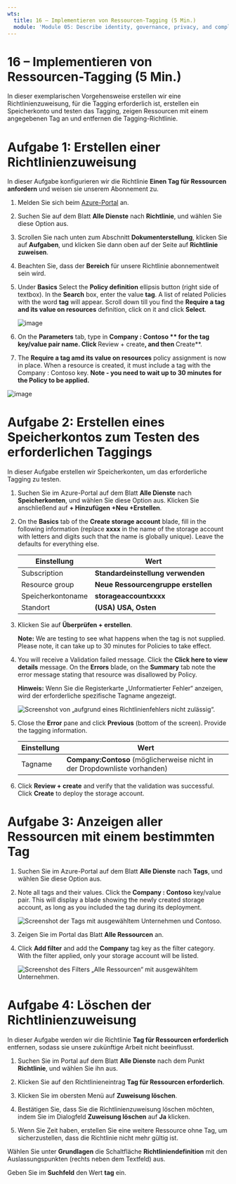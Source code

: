 ```yaml
---
wts:
  title: 16 – Implementieren von Ressourcen-Tagging (5 Min.)
  module: 'Module 05: Describe identity, governance, privacy, and compliance features'
---
```

# <a name="16---implement-resource-tagging-5-min"></a>16 – Implementieren von Ressourcen-Tagging (5 Min.)

In dieser exemplarischen Vorgehensweise erstellen wir eine Richtlinienzuweisung, für die Tagging erforderlich ist, erstellen ein Speicherkonto und testen das Tagging, zeigen Ressourcen mit einem angegebenen Tag an und entfernen die Tagging-Richtlinie.

# <a name="task-1-create-a-policy-assignment"></a>Aufgabe 1: Erstellen einer Richtlinienzuweisung 

In dieser Aufgabe konfigurieren wir die Richtlinie **Einen Tag für Ressourcen anfordern** und weisen sie unserem Abonnement zu. 

1. Melden Sie sich beim [Azure-Portal](https://portal.azure.com) an.

2. Suchen Sie auf dem Blatt **Alle Dienste** nach **Richtlinie**, und wählen Sie diese Option aus.

3. Scrollen Sie nach unten zum Abschnitt **Dokumenterstellung**, klicken Sie auf **Aufgaben**, und klicken Sie dann oben auf der Seite auf **Richtlinie zuweisen**.

4. Beachten Sie, dass der **Bereich** für unsere Richtlinie abonnementweit sein wird. 

5. Under <bpt id="p1">**</bpt>Basics<ept id="p1">**</ept> Select the <bpt id="p2">**</bpt>Policy definition<ept id="p2">**</ept> ellipsis button (right side of textbox). In the <bpt id="p1">**</bpt>Search<ept id="p1">**</ept> box, enter the value <bpt id="p2">**</bpt>tag<ept id="p2">**</ept>. A list of related Policies with the word <bpt id="p1">**</bpt>tag<ept id="p1">**</ept> will appear. Scroll down till you find the <bpt id="p1">**</bpt>Require a tag and its value on resources<ept id="p1">**</ept> definition, click on it and click <bpt id="p2">**</bpt>Select<ept id="p2">**</ept>.

   ![image](https://user-images.githubusercontent.com/89808319/155607579-d564a43e-a9cd-443d-8482-f47879eff2e9.png)
   
6.  On the <bpt id="p1">**</bpt>Parameters<ept id="p1">**</ept> tab, type in **Company : Contoso ** for the tag key/value pair name. Click <bpt id="p1">**</bpt>Review + create<ept id="p1">**</ept>, and then <bpt id="p2">**</bpt>Create<ept id="p2">**</ept>.

  

7. The <bpt id="p1">**</bpt>Require a tag amd its value on resources<ept id="p1">**</ept> policy assignment is now in place. When a resource is created, it must include a tag with the Company : Contoso key.
   <bpt id="p1">**</bpt>Note - you need to wait up to 30 minutes for the Policy to be applied.<ept id="p1">**</ept> 

  ![image](https://user-images.githubusercontent.com/89808319/155607357-556646b6-9ca7-4817-a02e-643869b2c4dd.png)

# <a name="task-2-create-a-storage-account-to-test-the-required-tagging"></a>Aufgabe 2: Erstellen eines Speicherkontos zum Testen des erforderlichen Taggings

In dieser Aufgabe erstellen wir Speicherkonten, um das erforderliche Tagging zu testen. 

1. Suchen Sie im Azure-Portal auf dem Blatt **Alle Dienste** nach **Speicherkonten**, und wählen Sie diese Option aus. Klicken Sie anschließend auf **+ Hinzufügen +Neu +Erstellen**.

2. On the <bpt id="p1">**</bpt>Basics<ept id="p1">**</ept> tab of the <bpt id="p2">**</bpt>Create storage account<ept id="p2">**</ept> blade, fill in the following information (replace <bpt id="p3">**</bpt>xxxx<ept id="p3">**</ept> in the name of the storage account with letters and digits such that the name is globally unique). Leave the defaults for everything else.

    | Einstellung | Wert | 
    | --- | --- |
    | Subscription | **Standardeinstellung verwenden** |
    | Resource group | **Neue Ressourcengruppe erstellen** |
    | Speicherkontoname | **storageaccountxxxx** |
    | Standort | **(USA) USA, Osten** |

3. Klicken Sie auf **Überprüfen + erstellen**. 

    <bpt id="p1">**</bpt>Note:<ept id="p1">**</ept> We are testing to see what happens when the tag is not supplied. Please note, it can take up to 30 minutes for Policies to take effect.

4. You will receive a Validation failed message. Click the <bpt id="p1">**</bpt>Click here to view details<ept id="p1">**</ept> message. On the <bpt id="p1">**</bpt>Errors<ept id="p1">**</ept> blade, on the <bpt id="p2">**</bpt>Summary<ept id="p2">**</ept> tab note the error message stating that resource was disallowed by Policy.

    **Hinweis:** Wenn Sie die Registerkarte „Unformatierter Fehler“ anzeigen, wird der erforderliche spezifische Tagname angezeigt. 

    ![Screenshot von „aufgrund eines Richtlinienfehlers nicht zulässig“.](../images/1704.png)


5. Close the <bpt id="p1">**</bpt>Error<ept id="p1">**</ept> pane and click <bpt id="p2">**</bpt>Previous<ept id="p2">**</ept> (bottom of the screen). Provide the tagging information. 

    | Einstellung | Wert | 
    | --- | --- |
    | Tagname | **Company:Contoso** (möglicherweise nicht in der Dropdownliste vorhanden) |

6. Click <bpt id="p1">**</bpt>Review + create<ept id="p1">**</ept> and verify that the validation was successful. Click <bpt id="p1">**</bpt>Create<ept id="p1">**</ept> to deploy the storage account. 

# <a name="task-3-view-all-resources-with-a-specific-tag"></a>Aufgabe 3: Anzeigen aller Ressourcen mit einem bestimmten Tag

1. Suchen Sie im Azure-Portal auf dem Blatt **Alle Dienste** nach **Tags**, und wählen Sie diese Option aus.

2. Note all tags and their values. Click the <bpt id="p1">**</bpt>Company : Contoso<ept id="p1">**</ept> key/value pair. This will display a blade showing the newly created storage account, as long as you included the tag during its deployment. 

   ![Screenshot der Tags mit ausgewähltem Unternehmen und Contoso.](../images/1705.png)

3. Zeigen Sie im Portal das Blatt **Alle Ressourcen** an.

4. Click <bpt id="p1">**</bpt>Add filter<ept id="p1">**</ept> and add the <bpt id="p2">**</bpt>Company<ept id="p2">**</ept> tag key as the filter category. With the filter applied, only your storage account will be listed.

    ![Screenshot des Filters „Alle Ressourcen“ mit ausgewähltem Unternehmen.](../images/1706.png)

# <a name="task-4-delete-the-policy-assignment"></a>Aufgabe 4: Löschen der Richtlinienzuweisung

In dieser Aufgabe werden wir die Richtlinie **Tag für Ressourcen erforderlich** entfernen, sodass sie unsere zukünftige Arbeit nicht beeinflusst. 

1. Suchen Sie im Portal auf dem Blatt **Alle Dienste** nach dem Punkt **Richtlinie**, und wählen Sie ihn aus.

2. Klicken Sie auf den Richtlinieneintrag **Tag für Ressourcen erforderlich**.

3. Klicken Sie im obersten Menü auf **Zuweisung löschen**.

4. Bestätigen Sie, dass Sie die Richtlinienzuweisung löschen möchten, indem Sie im Dialogfeld **Zuweisung löschen** auf **Ja** klicken.

5. Wenn Sie Zeit haben, erstellen Sie eine weitere Ressource ohne Tag, um sicherzustellen, dass die Richtlinie nicht mehr gültig ist.

Wählen Sie unter **Grundlagen** die Schaltfläche **Richtliniendefinition** mit den Auslassungspunkten (rechts neben dem Textfeld) aus.


Geben Sie im **Suchfeld** den Wert **tag** ein.
